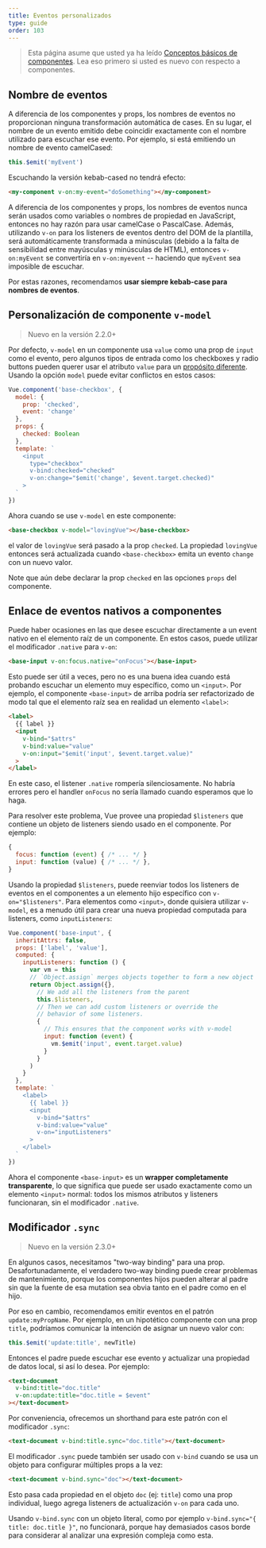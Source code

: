 ```yaml
---
title: Eventos personalizados
type: guide
order: 103
---
```


> Esta página asume que usted ya ha leído [Conceptos básicos de componentes](components.html). Lea eso primero si usted es nuevo con respecto a componentes.

## Nombre de eventos

A diferencia de los componentes y props, los nombres de eventos no proporcionan ninguna transformación automática de cases. En su lugar, el nombre de un evento emitido debe coincidir exactamente con el nombre utilizado para escuchar ese evento. Por ejemplo, si está emitiendo un nombre de evento camelCased:

```js
this.$emit('myEvent')
```

Escuchando la versión kebab-cased no tendrá efecto:

```html
<my-component v-on:my-event="doSomething"></my-component>
```

A diferencia de los componentes y props, los nombres de eventos nunca serán usados como variables o nombres de propiedad en JavaScript, entonces no hay razón para usar camelCase o PascalCase. Además, utilizando `v-on` para los listeners de eventos dentro del DOM de la plantilla, será automáticamente transformada a minúsculas (debido a la falta de sensibilidad entre mayúsculas y minúsculas de HTML), entonces `v-on:myEvent` se convertiría en `v-on:myevent` -- haciendo que `myEvent` sea imposible de escuchar.

Por estas razones, recomendamos **usar siempre kebab-case para nombres de eventos**.

## Personalización de componente `v-model`

> Nuevo en la versión 2.2.0+

Por defecto, `v-model` en un componente usa `value` como una prop de `input` como el evento, pero algunos tipos de entrada como los checkboxes y radio buttons pueden querer usar el atributo `value` para un [propósito diferente](https://developer.mozilla.org/en-US/docs/Web/HTML/Element/input/checkbox#Value). Usando la opción `model` puede evitar conflictos en estos casos:

```js
Vue.component('base-checkbox', {
  model: {
    prop: 'checked',
    event: 'change'
  },
  props: {
    checked: Boolean
  },
  template: `
    <input
      type="checkbox"
      v-bind:checked="checked"
      v-on:change="$emit('change', $event.target.checked)"
    >
  `
})
```

Ahora cuando se use `v-model` en este componente:

```html
<base-checkbox v-model="lovingVue"></base-checkbox>
```

el valor de `lovingVue` será pasado a la prop `checked`. La propiedad `lovingVue` entonces será actualizada cuando `<base-checkbox>` emita un evento `change` con un nuevo valor.

<p class="tip">Note que aún debe declarar la prop <code>checked</code> en las opciones <code>props</code> del componente.</p>

## Enlace de eventos nativos a componentes

Puede haber ocasiones en las que desee escuchar directamente a un event nativo en el elemento raíz de un componente. En estos casos, puede utilizar el modificador `.native` para `v-on`:

```html
<base-input v-on:focus.native="onFocus"></base-input>
```

Esto puede ser útil a veces, pero no es una buena idea cuando está probando escuchar un elemento muy específico, como un `<input>`. Por ejemplo, el componente `<base-input>` de arriba podría ser refactorizado de modo tal que el elemento raíz sea en realidad un elemento `<label>`:

```html
<label>
  {{ label }}
  <input
    v-bind="$attrs"
    v-bind:value="value"
    v-on:input="$emit('input', $event.target.value)"
  >
</label>
```

En este caso, el listener `.native` rompería silenciosamente. No habría errores pero el handler `onFocus` no sería llamado cuando esperamos que lo haga.

Para resolver este problema, Vue provee una propiedad `$listeners` que contiene un objeto de listeners siendo usado en el componente. Por ejemplo:

```js
{
  focus: function (event) { /* ... */ }
  input: function (value) { /* ... */ },
}
```

Usando la propiedad `$listeners`, puede reenviar todos los listeners de eventos en el componentes a un elemento hijo específico con `v-on="$listeners"`. Para elementos como `<input>`, donde quisiera utilizar `v-model`, es a menudo útil para crear una nueva propiedad computada para listeners, como `inputListeners`:

```js
Vue.component('base-input', {
  inheritAttrs: false,
  props: ['label', 'value'],
  computed: {
    inputListeners: function () {
      var vm = this
      // `Object.assign` merges objects together to form a new object
      return Object.assign({},
        // We add all the listeners from the parent
        this.$listeners,
        // Then we can add custom listeners or override the
        // behavior of some listeners.
        {
          // This ensures that the component works with v-model
          input: function (event) {
            vm.$emit('input', event.target.value)
          }
        }
      )
    }
  },
  template: `
    <label>
      {{ label }}
      <input
        v-bind="$attrs"
        v-bind:value="value"
        v-on="inputListeners"
      >
    </label>
  `
})
```

Ahora el componente `<base-input>` es un **wrapper completamente transparente**, lo que significa que puede ser usado exactamente como un elemento `<input>` normal: todos los mismos atributos y listeners funcionaran, sin el modificador `.native`.

## Modificador `.sync`

> Nuevo en la versión 2.3.0+

En algunos casos, necesitamos "two-way binding" para una prop. Desafortunadamente, el verdadero two-way binding puede crear problemas de mantenimiento, porque los componentes hijos pueden alterar al padre sin que la fuente de esa mutation sea obvia tanto en el padre como en el hijo.

Por eso en cambio, recomendamos emitir eventos en el patrón `update:myPropName`. Por ejemplo, en un hipotético componente con una prop `title`, podríamos comunicar la intención de asignar un nuevo valor con:

```js
this.$emit('update:title', newTitle)
```

Entonces el padre puede escuchar ese evento y actualizar una propiedad de datos local, si así lo desea. Por ejemplo:

```html
<text-document
  v-bind:title="doc.title"
  v-on:update:title="doc.title = $event"
></text-document>
```

Por conveniencia, ofrecemos un shorthand para este patrón con el modificador `.sync`:

```html
<text-document v-bind:title.sync="doc.title"></text-document>
```

El modificador `.sync` puede también ser usado con `v-bind` cuando se usa un objeto para configurar múltiples props a la vez:

```html
<text-document v-bind.sync="doc"></text-document>
```

Esto pasa cada propiedad en el objeto `doc` (ej: `title`) como una prop individual, luego agrega listeners de actualización `v-on` para cada uno.

<p class="tip">Usando <code>v-bind.sync</code> con un objeto literal, como por ejemplo <code>v-bind.sync="{ title: doc.title }"</code>, no funcionará, porque hay demasiados casos borde para considerar al analizar una expresión compleja como esta.</p>

